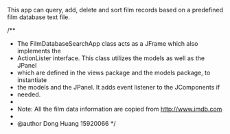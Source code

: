 This app can query, add, delete and sort film records based on a predefined film database text file.

/**
 * The FilmDatabaseSearchApp class acts as a JFrame which also implements the
 * ActionLister interface. This class utilizes the models as well as the JPanel
 * which are defined in the views package and the models package, to instantiate
 * the models and the JPanel. It adds event listener to the JComponents if
 * needed.
 * 
 * Note: All the film data information are copied from http://www.imdb.com
 * 
 * @author Dong Huang 15920066
 */
